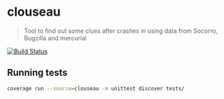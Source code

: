 # clouseau
> Tool to find out some clues after crashes in using data from Socorro, Bugzilla and mercurial 

[![Build Status](https://travis-ci.org/calixte/clouseau.svg?branch=master)](https://travis-ci.org/calixte/clouseau)

## Running tests

```sh
coverage run --source=clouseau -m unittest discover tests/
```
